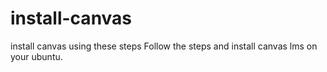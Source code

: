 # install-canvas
install canvas using these steps
Follow the steps and install canvas lms on your ubuntu.
